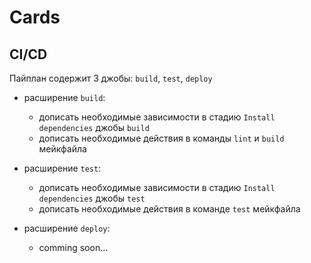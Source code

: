 # Cards

## CI/CD

Пайплан содержит 3 джобы: `build`, `test`, `deploy` 

- расширение `build`:
    - дописать необходимые зависимости в стадию `Install dependencies` джобы `build`
    - дописать необходимые действия в команды `lint` и `build` мейкфайла

- расширение `test`:
    - дописать необходимые зависимости в стадию `Install dependencies` джобы `test`
    - дописать необходимые действия в командe `test` мейкфайла

- расширение `deploy`:
    - comming soon...
    
